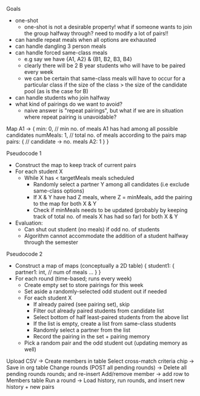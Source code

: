 Goals
- one-shot 
	- one-shot is not a desirable property! what if someone wants to join the group halfway through? need to modify a lot of pairs!! 
- can handle repeat meals when all options are exhausted
- can handle dangling 3 person meals
- can handle forced same-class meals 
	- e.g say we have {A1, A2} & {B1, B2, B3, B4}
	- clearly there will be 2 B year students who will have to be paired every week
	- we can be certain that same-class meals will have to occur for a particular class if the size of the class > the size of the candidate pool (as is the case for B)
- can handle students who join halfway
- what kind of pairings do we want to avoid?
	- naive answer is "repeat pairings", but what if we are in situation where repeat pairing is unavoidable? 

Map
A1 -> {
	min: 0, // min no. of meals A1 has had among all possible candidates
	numMeals: 1, // total no. of meals according to the pairs map
	pairs: { // candidate -> no. meals
		A2: 1 
	}
}

Pseudocode 1
- Construct the map to keep track of current pairs
- For each student X
	- While X has < targetMeals meals scheduled
		- Randomly select a partner Y among all candidates (i.e exclude same-class options)
		- If X & Y have had Z meals, where Z = minMeals, add the pairing to the map for both X & Y
		- Check if minMeals needs to be updated (probably by keeping track of total no. of meals X has had so far) for both X & Y
- Evaluation:
	- Can shut out student (no meals) if odd no. of students 
	- Algorithm cannot accommodate the addition of a student halfway through the semester
		
Pseudocode 2
- Construct a map of maps (conceptually a 2D table)
{
	student1: {
		partner1: int, // num of meals 
		...
	}
}
- For each round (time-based; runs every week)
	- Create empty set to store pairings for this week
	- Set aside a randomly-selected odd student out if needed
	- For each student X
	 	- If already paired (see pairing set), skip
		- Filter out already paired students from candidate list 
		- Select bottom of half least-paired students from the above list 
		- If the list is empty, create a list from same-class students 
		- Randomly select a partner from the list 
		- Record the pairing in the set + pairing memory
	- Pick a random pair and the odd student out (updating memory as well)
		
Upload CSV -> Create members in table 
Select cross-match criteria chip -> Save in org table 
Change rounds (POST all pending rounds) -> Delete all pending rounds rounds; and re-insert
Add/remove member -> add row to Members table 
Run a round -> Load history, run rounds, and insert new history + new pairs		
